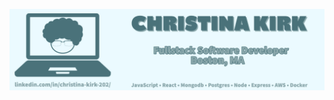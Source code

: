 [![Banner for KirkNotCaptain](https://github.com/KirkNotCaptain/KirkNotCaptain/blob/main/assets/CK-Github-Banner.jpeg)](https://www.linkedin.com/in/christina-kirk-202/)
<!--
**KirkNotCaptain/KirkNotCaptain** is a ✨ _special_ ✨ repository because its `README.md` (this file) appears on your GitHub profile.

Here are some ideas to get you started:

- 🔭 I’m currently working on ...
- 🌱 I’m currently learning ...
- 👯 I’m looking to collaborate on ...
- 🤔 I’m looking for help with ...
- 💬 Ask me about ...
- 📫 How to reach me: ...
- 😄 Pronouns: ...
- ⚡ Fun fact: ...
-->
